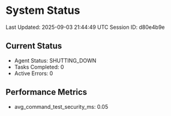 # System Status

Last Updated: 2025-09-03 21:44:49 UTC
Session ID: d80e4b9e

## Current Status
- Agent Status: SHUTTING_DOWN
- Tasks Completed: 0
- Active Errors: 0

## Performance Metrics
- avg_command_test_security_ms: 0.05
